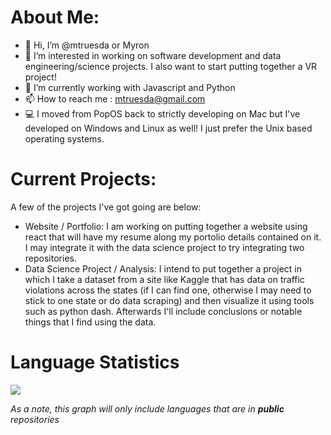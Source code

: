 # About Me:

- 👋 Hi, I’m @mtruesda or Myron
- 👀 I’m interested in working on software development and data engineering/science projects. I also want to start putting together a VR project!
- 🌱 I’m currently working with Javascript and Python
- 📫 How to reach me : mtruesda@gmail.com
- 💻 I moved from PopOS back to strictly developing on Mac but I've developed on Windows and Linux as well! I just prefer the Unix based operating systems.

# Current Projects:
A few of the projects I've got going are below:
- Website / Portfolio: I am working on putting together a website using react that will have my resume along my portolio details contained on it. I may integrate it with the data science project to try integrating two repositories.
- Data Science Project / Analysis: I intend to put together a project in which I take a dataset from a site like Kaggle that has data on traffic violations across the states (if I can find one, otherwise I may need to stick to one state or do data scraping) and then visualize it using tools such as python dash. Afterwards I'll include conclusions or notable things that I find using the data.
# Language Statistics

<picture>
  <img src="https://github-readme-stats-mtruesda.vercel.app/api/top-langs/?username=mtruesda&layout=compact" />
</picture>

*As a note, this graph will only include languages that are in* ***public*** *repositories*
